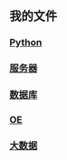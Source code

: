 ## 我的文件


### [Python](https://songjian28.github.io/Note/python/)
### [服务器]()
### [数据库]()
### [OE]()
### [大数据]()
